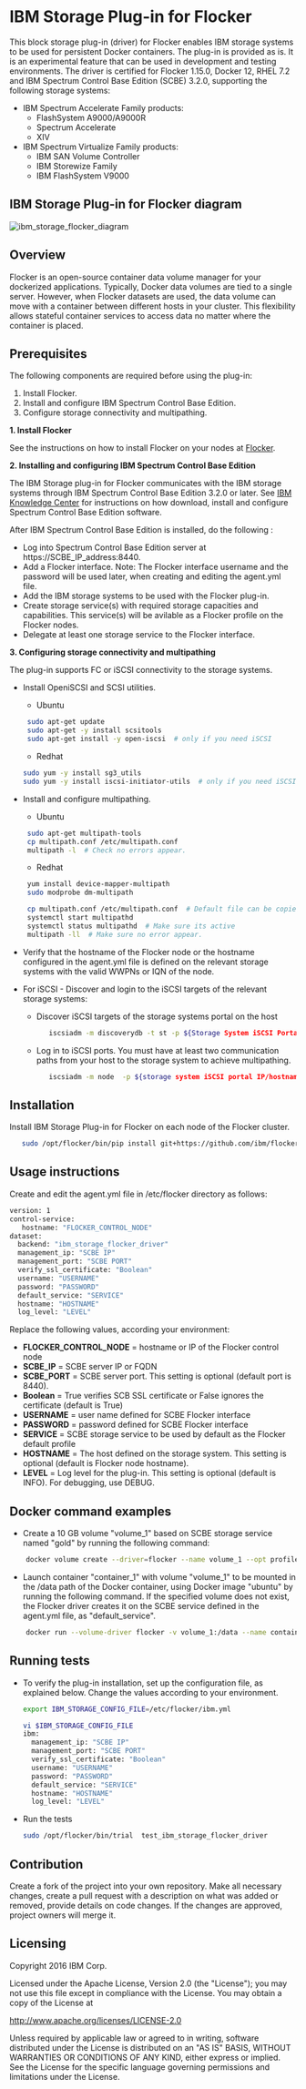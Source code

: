 IBM Storage Plug-in for Flocker
======================
This block storage plug-in (driver) for Flocker enables IBM storage systems to be used for persistent Docker containers.
The plug-in is provided as is. It is an experimental feature that can be used in development and testing environments.
The driver is certified for Flocker 1.15.0, Docker 12, RHEL 7.2 and IBM Spectrum Control Base Edition (SCBE) 3.2.0, supporting the following storage systems:
- IBM Spectrum Accelerate Family products:
   - FlashSystem A9000/A9000R
   - Spectrum Accelerate
   - XIV
- IBM Spectrum Virtualize Family products:
   - IBM SAN Volume Controller
   - IBM Storewize Family
   - IBM FlashSystem V9000

## IBM Storage Plug-in for Flocker diagram
![ibm_storage_flocker_diagram](ibm_storage_flocker_diagram.jpg)

## Overview

Flocker is an open-source container data volume manager for your dockerized applications.
Typically, Docker data volumes are tied to a single server. However, when Flocker datasets are used, the data volume can move with a container between different hosts in your cluster. This flexibility allows stateful container services to access data no matter where the container is placed.

## Prerequisites
The following components are required before using the plug-in:

1. Install Flocker.
2. Install and configure IBM Spectrum Control Base Edition.
3. Configure storage connectivity and multipathing.

**1. Install Flocker**

See the instructions on how to install Flocker on your nodes at [Flocker](https://flocker.readthedocs.io/en/latest/).

**2. Installing and configuring IBM Spectrum Control Base Edition**

The IBM Storage plug-in for Flocker communicates with the IBM storage systems through IBM Spectrum Control Base Edition 3.2.0 or later.
See [IBM Knowledge Center](http://www.ibm.com/support/knowledgecenter/STWMS9/landing/IBM_Spectrum_Control_Base_Edition_welcome_page.html) for instructions on how download, install and configure Spectrum Control Base Edition software.

After IBM Spectrum Control Base Edition is installed, do the following :
* Log into Spectrum Control Base Edition server at https://SCBE_IP_address:8440.
* Add a Flocker interface. Note: The Flocker interface username and the password will be used later, when creating and editing the agent.yml file.
* Add the IBM storage systems to be used with the Flocker plug-in.
* Create storage service(s) with required storage capacities and capabilities. This service(s) will be avilable as a Flocker profile on the Flocker nodes.
* Delegate at least one storage service to the Flocker interface.

**3. Configuring storage connectivity and multipathing**

The plug-in supports FC or iSCSI connectivity to the storage systems.
- Install OpeniSCSI and SCSI utilities.
    * Ubuntu
   ```bash
    sudo apt-get update
    sudo apt-get -y install scsitools
    sudo apt-get install -y open-iscsi  # only if you need iSCSI
    ```
    * Redhat
    ```bash
    sudo yum -y install sg3_utils
    sudo yum -y install iscsi-initiator-utils  # only if you need iSCSI
    ```

- Install and configure multipathing.
    * Ubuntu
   ```bash
    sudo apt-get multipath-tools
    cp multipath.conf /etc/multipath.conf
    multipath -l  # Check no errors appear.
   ```

    * Redhat
   ```bash
    yum install device-mapper-multipath
    sudo modprobe dm-multipath

    cp multipath.conf /etc/multipath.conf  # Default file can be copied from  /usr/share/doc/device-mapper-multipath-*/multipath.conf to /etc
    systemctl start multipathd
    systemctl status multipathd  # Make sure its active
    multipath -ll  # Make sure no error appear.
   ```

- Verify that the hostname of the Flocker node or the hostname configured in the agent.yml file is defined on the relevant storage systems with the valid WWPNs or IQN of the node.

- For iSCSI - Discover and login to the iSCSI targets of the relevant storage systems:
    * Discover iSCSI targets of the storage systems portal on the host
    
       ```bash
          iscsiadm -m discoverydb -t st -p ${Storage System iSCSI Portal IP}:3260 --discover
       ```
    * Log in to iSCSI ports. You must have at least two communication paths from your host to the storage system to achieve multipathing.
    
       ```bash
          iscsiadm -m node  -p ${storage system iSCSI portal IP/hostname} --login
       ```

## Installation
Install IBM Storage Plug-in for Flocker on each node of the Flocker cluster.

```bash
   sudo /opt/flocker/bin/pip install git+https://github.com/ibm/flocker-driver/
```

## Usage instructions
Create and edit the agent.yml file in /etc/flocker directory as follows:
```bash
version: 1
control-service:
   hostname: "FLOCKER_CONTROL_NODE"
dataset:
  backend: "ibm_storage_flocker_driver"
  management_ip: "SCBE IP"
  management_port: "SCBE PORT"
  verify_ssl_certificate: "Boolean"
  username: "USERNAME"
  password: "PASSWORD"
  default_service: "SERVICE"
  hostname: "HOSTNAME"
  log_level: "LEVEL"
```
Replace the following values, according your environment:
- **FLOCKER_CONTROL_NODE** = hostname or IP of the Flocker control node
- **SCBE_IP** = SCBE server IP or FQDN 
- **SCBE_PORT** = SCBE server port. This setting is optional (default port is 8440).
- **Boolean** = True verifies SCB SSL certificate or False ignores the certificate (default is True)
- **USERNAME** = user name defined for SCBE Flocker interface
- **PASSWORD** = password defined for SCBE Flocker interface
- **SERVICE** = SCBE storage service to be used by default as the Flocker default profile
- **HOSTNAME** = The host defined on the storage system. This setting is optional (default is Flocker node hostname).
- **LEVEL** = Log level for the plug-in. This setting is optional (default is INFO). For debugging, use DEBUG. 

## Docker command examples
* Create a 10 GB volume "volume_1" based on SCBE storage service named "gold" by running the following command: 
```bash
    docker volume create --driver=flocker --name volume_1 --opt profile=gold --opt size=10g
```
* Launch container "container_1" with volume "volume_1" to be mounted in the /data path of the Docker container, using Docker image "ubuntu" by running the following command. If the specified volume does not exist, the Flocker driver creates it on the SCBE service defined in the agent.yml file, as "default_service".
```bash
    docker run --volume-driver flocker -v volume_1:/data --name container_1 -it ubuntu bash
```

## Running tests
- To verify the plug-in installation, set up the configuration file, as explained below. Change the values according to your environment.
    ```bash
    export IBM_STORAGE_CONFIG_FILE=/etc/flocker/ibm.yml

    vi $IBM_STORAGE_CONFIG_FILE
    ibm:
      management_ip: "SCBE IP"
      management_port: "SCBE PORT"
      verify_ssl_certificate: "Boolean"
      username: "USERNAME"
      password: "PASSWORD"
      default_service: "SERVICE"
      hostname: "HOSTNAME"
      log_level: "LEVEL"
    ```

- Run the tests
    ```bash
    sudo /opt/flocker/bin/trial  test_ibm_storage_flocker_driver
    ```


## Contribution
Create a fork of the project into your own repository. Make all necessary changes, create a pull request with a description on what was added or removed, provide details on code changes. If the changes are approved, project owners will merge it.

Licensing
---------

Copyright 2016 IBM Corp.

Licensed under the Apache License, Version 2.0 (the "License");
you may not use this file except in compliance with the License.
You may obtain a copy of the License at

http://www.apache.org/licenses/LICENSE-2.0

Unless required by applicable law or agreed to in writing, software
distributed under the License is distributed on an "AS IS" BASIS,
WITHOUT WARRANTIES OR CONDITIONS OF ANY KIND, either express or implied.
See the License for the specific language governing permissions and
limitations under the License.
